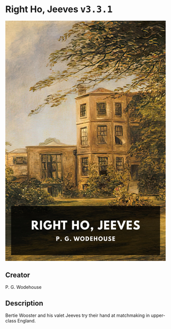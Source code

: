 
# Right Ho, Jeeves <kbd>v3.3.1</kbd>

<center>
  <img src="./cover-1024.jpg"/>
</center>

## Creator
P. G. Wodehouse

## Description
Bertie Wooster and his valet Jeeves try their hand at matchmaking in upper-class England.
